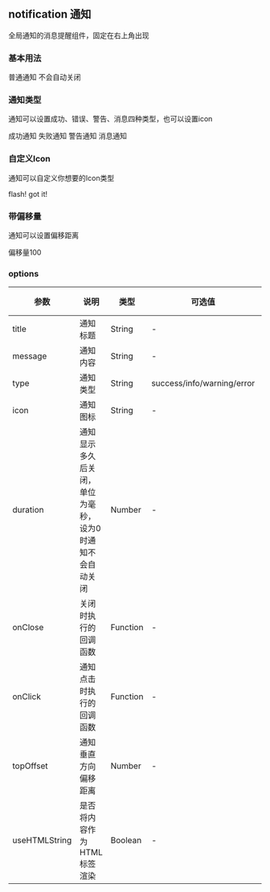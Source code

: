 ## notification 通知

全局通知的消息提醒组件，固定在右上角出现

### 基本用法

<coding title="普通消息" note="通知组件在全局注册了一个$notice的方法，该方法接收一个options对象，通过设置options对象中的title字段设置通知标题，message字段设置内容。通知默认会在3秒后关闭，你可以手动设置duration字段来更改这个默认设定，当duration 字段设置为0时，通知不会自动关闭" :code="baseNoticeCode">
  <RuButton @click="notice({title: '标题', message: '这是一条通知，会在三秒后关闭'})">普通通知</RuButton>
  <RuButton @click="notice({title: '标题', message: '这是一条通知，不会自动关闭', duration: 0})">不会自动关闭</RuButton>
</coding>

### 通知类型

通知可以设置成功、错误、警告、消息四种类型，也可以设置icon

<coding title="带有icon的类型通知" note="notification组件有四种类型，successs、error、warning、info，通过type字段来设置，如设置其他type，会被忽略。type字段也可以不用在选项中注册，可以直接显示调用，使用方法如下" :code="typeNoticeCode">
  <RuButton @click="notice({title: '成功', message: '这是一条成功通知，会在三秒后关闭', type: 'success'})" type="success">成功通知</RuButton>
  <RuButton @click="showError" type="danger">失败通知</RuButton>
  <RuButton @click="showWarning" type="warning">警告通知</RuButton>
  <RuButton @click="showInfo" type="primary"> 消息通知</RuButton>
</coding>

### 自定义Icon
通知可以自定义你想要的Icon类型

<coding title="定义Icon" note="使用$notice方法时，在传入的对象中定义icon字段即可设置icon" :code="iconNoticeCode">
  <RuButton @click="$notice.error({title: '通知标题', message: '自定义图标通知', icon: 'flash'})" type="danger">flash!</RuButton>
  <RuButton @click="$notice.success({title: '通知标题', message: '自定义图标通知', icon: 'happy-outline'})" type="success">got it!</RuButton>
</coding>


### 带偏移量
通知可以设置偏移距离

<coding title="设置偏移量" note="在选项中传入topOffset字段，即可设置偏移量" :code="offsetCode">
  <RuButton @click="$notice({title: '通知标题', message: '这是一条带偏移量的通知', topOffset: 100})" type="primary">偏移量100</RuButton>
</coding>



### options
| 参数      | 说明    | 类型      | 可选值   | 默认值   |
|---------- |-------- |---------- |-------------  |-------- |
| title     | 通知标题   | String   |    -    |   -   |
| message   | 通知内容   | String   |    -    |   -   |
| type      | 通知类型   | String   |    success/info/warning/error    |   -   |
| icon      | 通知图标   | String   |    -    |   -   |
| duration  | 通知显示多久后关闭，单位为毫秒，设为0时通知不会自动关闭   |   Number   |    -    |   3000   |
| onClose   | 关闭时执行的回调函数   |   Function   |    -    |   -   |
| onClick   | 通知点击时执行的回调函数|   Function   |    -    |   -   |
| topOffset | 通知垂直方向偏移距离   |   Number   |    -    |   -   |
| useHTMLString | 是否将内容作为HTML标签渲染 |  Boolean   |   -    |   false   |

<script>
  let baseNoticeCode = `
  <RuButton @click="notice({title: '标题', message: '这是一条通知，会在三秒后关闭'})">普通通知</RuButton>
  <RuButton @click="notice({title: '标题', message: '这是一条通知，不会自动关闭', duration: 0})">不会自动关闭</RuButton>
  
  export default {
    methods: {
      notice(options) {
        this.$notice(options)
      }
    }
  }
  `

  let typeNoticeCode = `
  <RuButton 
    @click="notice({title: '成功', message: '这是一条成功通知，会在三秒后关闭', type: 'success'})" 
    type="success"
  >
  成功通知
  </RuButton>
  <RuButton @click="showError" type="danger">失败通知</RuButton>
  <RuButton @click="showWarning" type="warning">警告通知</RuButton>
  <RuButton @click="showInfo" type="primary"> 消息通知</RuButton>
  
  export default {
    data() {
      return {}
    },
    methods: {
      notice(options) {
        this.$notice(options)
      },
      showError() {
        this.$notice.error({
          title: '错误',
          message: '这是一条错误的通知'
        })
      },
      showWarning() {
        this.$notice.warning({
          title: '警告',
          message: '这是一条警告的通知'
        })
      },
      showInfo() {
        this.$notice.info({
          title: ' 消息',
          message: '这是一条消息的通知'
        })
      }
    }
  }
  `

  let iconNoticeCode = `
  <RuButton 
    @click="$notice.error({title: '通知标题', message: '自定义图标通知', icon: 'flash'})" 
    type="danger"
  >
  flash!
  </RuButton>
  <RuButton 
    @click="$notice.success({title: '通知标题', message: '自定义图标通知', icon: 'happy-outline'})" 
    type="success"
  >
  got it!
  </RuButton>`

  let offsetCode = `
  <RuButton 
    @click="$notice({title: '通知标题', message: '这是一条带偏移量的通知', topOffset: 100})" 
    type="primary"
  >
  偏移量100
  </RuButton>`

  export default {
    data() {
      return {
        baseNoticeCode: baseNoticeCode,
        typeNoticeCode: typeNoticeCode,
        iconNoticeCode: iconNoticeCode,
        offsetCode: offsetCode
      }
    },
    methods: {
      notice(options) {
        this.$notice(options)
      },
      showError() {
        this.$notice.error({
          title: '错误',
          message: '这是一条错误的通知'
        })
      },
      showWarning() {
        this.$notice.warning({
          title: '警告',
          message: '这是一条警告的通知'
        })
      },
      showInfo() {
        this.$notice.info({
          title: ' 消息',
          message: '这是一条消息的通知'
        })
      }
    }
  }
</script>